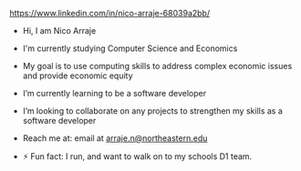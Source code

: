 https://www.linkedin.com/in/nico-arraje-68039a2bb/
- Hi, I am Nico Arraje
- I'm  currently studying Computer Science and Economics
- My goal is to use computing skills to address complex economic issues and provide economic equity
- I’m currently learning to be a software developer
- I’m looking to collaborate on any projects to strengthen my skills as a software developer
- Reach me at: email at arraje.n@northeastern.edu

- ⚡ Fun fact: I run, and want to walk on to my schools D1 team. 
